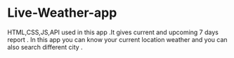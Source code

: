 # Live-Weather-app
HTML,CSS,JS,API used in this app .It gives current and upcoming 7 days report . In this app you can know your current location weather and you can also search different city .
